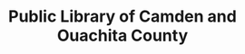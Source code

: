 ---
layout: repo
title: "Public Library of Camden and Ouachita County"
id: 1127
permalink: repos/1127/
---